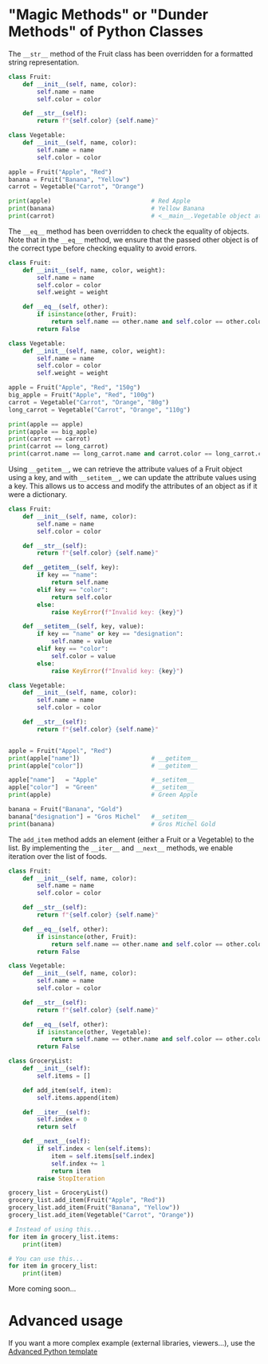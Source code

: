 # "Magic Methods" or "Dunder Methods" of Python Classes

The `__str__` method of the Fruit class has been overridden for a formatted string representation. 

```python runnable
class Fruit:
    def __init__(self, name, color):
        self.name = name
        self.color = color

    def __str__(self):
        return f"{self.color} {self.name}"

class Vegetable:
    def __init__(self, name, color):
        self.name = name
        self.color = color

apple = Fruit("Apple", "Red")
banana = Fruit("Banana", "Yellow")
carrot = Vegetable("Carrot", "Orange")

print(apple)                            # Red Apple
print(banana)                           # Yellow Banana
print(carrot)                           # <__main__.Vegetable object at 0x000000000000>
```
The `__eq__` method has been overridden to check the equality of objects. Note that in the `__eq__` method, we ensure that the passed other object is of the correct type before checking equality to avoid errors.

```python runnable
class Fruit:
    def __init__(self, name, color, weight):
        self.name = name
        self.color = color
        self.weight = weight

    def __eq__(self, other):
        if isinstance(other, Fruit):
            return self.name == other.name and self.color == other.color
        return False

class Vegetable:
    def __init__(self, name, color, weight):
        self.name = name
        self.color = color
        self.weight = weight

apple = Fruit("Apple", "Red", "150g")
big_apple = Fruit("Apple", "Red", "100g")
carrot = Vegetable("Carrot", "Orange", "80g")
long_carrot = Vegetable("Carrot", "Orange", "110g")

print(apple == apple)                                                           # True
print(apple == big_apple)                                                       # True
print(carrot == carrot)                                                         # True
print(carrot == long_carrot)                                                    # False
print(carrot.name == long_carrot.name and carrot.color == long_carrot.color)    # True

```
Using `__getitem__`, we can retrieve the attribute values of a Fruit object using a key, and with `__setitem__`, we can update the attribute values using a key. This allows us to access and modify the attributes of an object as if it were a dictionary.

```python runnable
class Fruit:
    def __init__(self, name, color):
        self.name = name
        self.color = color

    def __str__(self):
        return f"{self.color} {self.name}"

    def __getitem__(self, key):
        if key == "name":
            return self.name
        elif key == "color":
            return self.color
        else:
            raise KeyError(f"Invalid key: {key}")

    def __setitem__(self, key, value):
        if key == "name" or key == "designation":
            self.name = value
        elif key == "color":
            self.color = value
        else:
            raise KeyError(f"Invalid key: {key}")

class Vegetable:
    def __init__(self, name, color):
        self.name = name
        self.color = color

    def __str__(self):
        return f"{self.color} {self.name}"


apple = Fruit("Appel", "Red")
print(apple["name"])                    # __getitem__
print(apple["color"])                   # __getitem__

apple["name"]   = "Apple"               #__setitem__
apple["color"]  = "Green"               #__setitem__
print(apple)                            # Green Apple

banana = Fruit("Banana", "Gold")
banana["designation"] = "Gros Michel"   #__setitem__
print(banana)                           # Gros Michel Gold
```
The `add_item` method adds an element (either a Fruit or a Vegetable) to the list. By implementing the `__iter__` and `__next__` methods, we enable iteration over the list of foods.

```python runnable
class Fruit:
    def __init__(self, name, color):
        self.name = name
        self.color = color

    def __str__(self):
        return f"{self.color} {self.name}"

    def __eq__(self, other):
        if isinstance(other, Fruit):
            return self.name == other.name and self.color == other.color
        return False

class Vegetable:
    def __init__(self, name, color):
        self.name = name
        self.color = color

    def __str__(self):
        return f"{self.color} {self.name}"

    def __eq__(self, other):
        if isinstance(other, Vegetable):
            return self.name == other.name and self.color == other.color
        return False

class GroceryList:
    def __init__(self):
        self.items = []

    def add_item(self, item):
        self.items.append(item)

    def __iter__(self):
        self.index = 0
        return self

    def __next__(self):
        if self.index < len(self.items):
            item = self.items[self.index]
            self.index += 1
            return item
        raise StopIteration

grocery_list = GroceryList()
grocery_list.add_item(Fruit("Apple", "Red"))
grocery_list.add_item(Fruit("Banana", "Yellow"))
grocery_list.add_item(Vegetable("Carrot", "Orange"))

# Instead of using this...
for item in grocery_list.items:
    print(item)

# You can use this...
for item in grocery_list:
    print(item)
```
More coming soon...

# Advanced usage

If you want a more complex example (external libraries, viewers...), use the [Advanced Python template](https://tech.io/select-repo/429)
